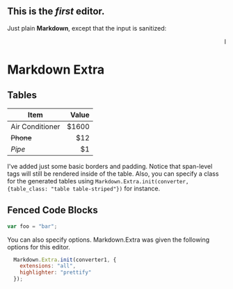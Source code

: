 This is the *first* editor.
------------------------------

Just plain **Markdown**, except that the input is sanitized:

<marquee>I'm the ghost from the past!</marquee>

# Markdown Extra

## Tables 

| Item             | Value |
| ---------------- | -----:|
| Air Conditioner  | $1600 |
| <del>Phone</del> |   $12 |
| *Pipe*           |    $1 |

I've added just some basic borders and padding. Notice that span-level tags will
still be rendered inside of the table. Also, you can specify a class for the generated
tables using `Markdown.Extra.init(converter, {table_class: "table table-striped"})` for instance.

## Fenced Code Blocks

```javascript
var foo = "bar";
```

You can also specify options. Markdown.Extra was given the following options
for this editor.

```javascript
  Markdown.Extra.init(converter1, {
    extensions: "all",
    highlighter: "prettify"
  });
```



